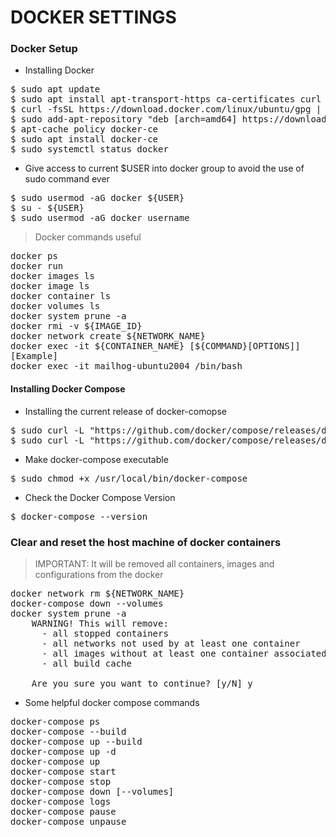 
# DOCKER SETTINGS

### Docker Setup

- Installing Docker

<pre>
$ sudo apt update
$ sudo apt install apt-transport-https ca-certificates curl software-properties-common
$ curl -fsSL https://download.docker.com/linux/ubuntu/gpg | sudo apt-key add -
$ sudo add-apt-repository "deb [arch=amd64] https://download.docker.com/linux/ubuntu focal stable"
$ apt-cache policy docker-ce
$ sudo apt install docker-ce
$ sudo systemctl status docker
</pre>

- Give access to current $USER into docker group to avoid the use of sudo command ever

<pre>
$ sudo usermod -aG docker ${USER}
$ su - ${USER}
$ sudo usermod -aG docker username
</pre>

> Docker commands useful

<pre>
docker ps
docker run
docker images ls
docker image ls
docker container ls
docker volumes ls
docker system prune -a
docker rmi -v ${IMAGE_ID}
docker network create ${NETWORK_NAME}
docker exec -it ${CONTAINER_NAME} [${COMMAND}[OPTIONS]]
[Example]
docker exec -it mailhog-ubuntu2004 /bin/bash
</pre>

#### Installing Docker Compose

- Installing the current release of docker-comopse

<pre>
$ sudo curl -L "https://github.com/docker/compose/releases/download/${VERSION}/docker-compose-$(uname -s)-$(uname -m)" -o /usr/local/bin/docker-compose
$ sudo curl -L "https://github.com/docker/compose/releases/download/1.26.0/docker-compose-$(uname -s)-$(uname -m)" -o /usr/local/bin/docker-compose
</pre>

- Make docker-compose executable

<pre>
$ sudo chmod +x /usr/local/bin/docker-compose
</pre>

- Check the Docker Compose Version

<pre>
$ docker-compose --version
</pre>

### Clear and reset the host machine of docker containers

> IMPORTANT: It will be removed all containers, images and configurations from the docker

<pre>
docker network rm ${NETWORK_NAME}
docker-compose down --volumes
docker system prune -a
    WARNING! This will remove:
      - all stopped containers
      - all networks not used by at least one container
      - all images without at least one container associated to them
      - all build cache
    
    Are you sure you want to continue? [y/N] y
</pre>

- Some helpful docker compose commands

<pre>
docker-compose ps
docker-compose --build
docker-compose up --build
docker-compose up -d
docker-compose up
docker-compose start
docker-compose stop
docker-compose down [--volumes]
docker-compose logs
docker-compose pause
docker-compose unpause
</pre>
